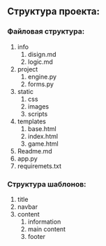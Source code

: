 ## Структура проекта:
### Файловая структура:
   1. info
      1. disign.md
      2. logic.md
   2. project
      1. engine.py
      2. forms.py
   3. static
      1. css
      2. images
      3. scripts
   4. templates
      1. base.html
      2. index.html
      3. game.html
   5. Readme.md
   6. app.py
   7. requiremets.txt
   
### Структура шаблонов:
1. title
2. navbar
3. content
   1. information
   2. main content
   3. footer


